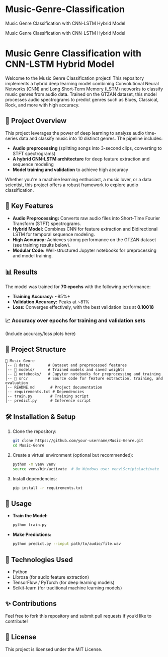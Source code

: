 # Music-Genre-Classification
Music Genre Classification with CNN-LSTM Hybrid Model

Music Genre Classification with CNN-LSTM Hybrid Model
   

# Music Genre Classification with CNN-LSTM Hybrid Model

Welcome to the Music Genre Classification project! This repository implements a hybrid deep learning model combining Convolutional Neural Networks (CNN) and Long Short-Term Memory (LSTM) networks to classify music genres from audio data. Trained on the GTZAN dataset, this model processes audio spectrograms to predict genres such as Blues, Classical, Rock, and more with high accuracy.

## 🎵 Project Overview
This project leverages the power of deep learning to analyze audio time-series data and classify music into 10 distinct genres. The pipeline includes:
- **Audio preprocessing** (splitting songs into 3-second clips, converting to STFT spectrograms)
- **A hybrid CNN-LSTM architecture** for deep feature extraction and sequence modeling
- **Model training and validation** to achieve high accuracy

Whether you're a machine learning enthusiast, a music lover, or a data scientist, this project offers a robust framework to explore audio classification.

## 🚀 Key Features
- **Audio Preprocessing:** Converts raw audio files into Short-Time Fourier Transform (STFT) spectrograms.
- **Hybrid Model:** Combines CNN for feature extraction and Bidirectional LSTM for temporal sequence modeling.
- **High Accuracy:** Achieves strong performance on the GTZAN dataset (see training results below).
- **Modular Code:** Well-structured Jupyter notebooks for preprocessing and model training.

## 📊 Results
The model was trained for **70 epochs** with the following performance:
- **Training Accuracy:** ~85%+
- **Validation Accuracy:** Peaks at ~81%
- **Loss:** Converges effectively, with the best validation loss at **0.10018**

### 📈 Accuracy over epochs for training and validation sets
(Include accuracy/loss plots here)

## 📂 Project Structure
```
📁 Music-Genre
│-- 📂 data/        # Dataset and preprocessed features
│-- 📂 models/      # Trained models and saved weights
│-- 📂 notebooks/   # Jupyter notebooks for preprocessing and training
│-- 📂 src/         # Source code for feature extraction, training, and evaluation
│-- README.md       # Project documentation
│-- requirements.txt # Dependencies
│-- train.py        # Training script
│-- predict.py      # Inference script
```

## 🛠️ Installation & Setup
1. Clone the repository:
   ```sh
   git clone https://github.com/your-username/Music-Genre.git
   cd Music-Genre
   ```
2. Create a virtual environment (optional but recommended):
   ```sh
   python -m venv venv
   source venv/bin/activate  # On Windows use: venv\Scripts\activate
   ```
3. Install dependencies:
   ```sh
   pip install -r requirements.txt
   ```

## 🎯 Usage
- **Train the Model:**
  ```sh
  python train.py
  ```
- **Make Predictions:**
  ```sh
  python predict.py --input path/to/audio/file.wav
  ```

## 🧠 Technologies Used
- Python
- Librosa (for audio feature extraction)
- TensorFlow / PyTorch (for deep learning models)
- Scikit-learn (for traditional machine learning models)

## ✨ Contributions
Feel free to fork this repository and submit pull requests if you’d like to contribute!

## 📜 License
This project is licensed under the MIT License.
